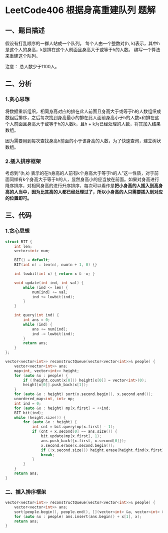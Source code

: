 # LeetCode406 根据身高重建队列 题解

## 一、题目描述

假设有打乱顺序的一群人站成一个队列。 每个人由一个整数对(h, k)表示，其中h是这个人的身高，k是排在这个人前面且身高大于或等于h的人数。 编写一个算法来重建这个队列。

注意：
总人数少于1100人。



## 二、分析

### 1.贪心思想

将数据重新组织，相同身高对应的排在此人前面且身高大于或等于h的人数组织成数组后排序，之后每次找到身高最小的排在此人面前身高小于h的人数x和排在这个人前面且身高大于或等于h的人数k，且h + k为已经处理的人数，将其加入结果数组。

因为需要用到每次查找身高h前面的小于该身高的人数，为了快速查询，建立树状数组。



### 2.插入排序框架

考虑到“(h,k) 表示的在h身高的人前有k个身高大于等于h的人”这一性质，对于前面同样有k个身高大于等于h的人，显然身高小的应当放在前面。如果对身高进行降序排序，对相同身高的进行升序排序，每次可以看作是**把小身高的人插入到高身高的人当中，因为比其高的人都已经处理过了，所以小身高的人只需要插入到对应的位置即可。**



## 三、代码

### 1.贪心思想

```c++
struct BIT {
    int len;
    vector<int> num;

    BIT() = default;
    BIT(int n) : len(n), num(n + 1, 0) {}

    int lowbit(int x) { return x & -x; }

    void update(int ind, int val) {
        while (ind <= len) {
            num[ind] += val;
            ind += lowbit(ind);
        }
    }

    int query(int ind) {
        int ans = 0;
        while (ind) {
            ans += num[ind];
            ind -= lowbit(ind);
        }
        return ans;
    }
};

vector<vector<int>> reconstructQueue(vector<vector<int>>& people) {
    vector<vector<int>> ans;
    map<int, vector<int>> height;
    for (auto &x : people) {
        if (!height.count(x[0])) height[x[0]] = vector<int>(0);
        height[x[0]].push_back(x[1]);
    }
    for (auto &x : height) sort(x.second.begin(), x.second.end());
    unordered_map<int, int> mp;
    int ind = 0;
    for (auto &x : height) mp[x.first] = ++ind;
    BIT bit(ind);
    while (height.size()) {
        for (auto &x : height) {
            int cnt = bit.query(mp[x.first] - 1);
            if (cnt + x.second[0] == ans.size()) {
                bit.update(mp[x.first], 1);
                ans.push_back({x.first, x.second[0]});
                x.second.erase(x.second.begin());
                if (!x.second.size()) height.erase(height.find(x.first));
                break;
            }
        }
    } 
    return ans;
}
```



### 二、插入排序框架

```c++
vector<vector<int>> reconstructQueue(vector<vector<int>>& people) {
    vector<vector<int>> ans;
    sort(people.begin(), people.end(), [](vector<int> &a, vector<int> &b){ return a[0] == b[0] ? a[1] < b[1] : a[0] > b[0]; });
    for (auto &x : people) ans.insert(ans.begin() + x[1], x);
    return ans;
}
```

